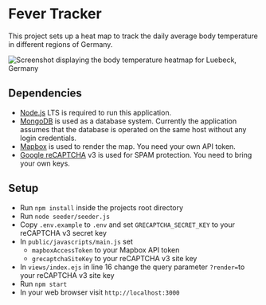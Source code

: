 # Fever Tracker
This project sets up a heat map to track the daily average body temperature in different regions of Germany.

![Screenshot displaying the body temperature heatmap for Luebeck, Germany](https://github.com/nknickrehm/fever-tracker/tree/master/public/images/screenshot.png)
## Dependencies
- [Node.js](https://nodejs.org/en/) LTS is required to run this application.
- [MongoDB](https://www.mongodb.com/de) is used as a database system. Currently the application assumes that the database is operated on the same host without any login credentials. 
- [Mapbox](https://www.mapbox.com) is used to render the map. You need your own API token.
- [Google reCAPTCHA](https://developers.google.com/recaptcha) v3 is used for SPAM protection. You need to bring your own keys. 

## Setup
- Run `npm install` inside the projects root directory
- Run `node seeder/seeder.js`
- Copy `.env.example` to `.env` and set `GRECAPTCHA_SECRET_KEY` to your reCAPTCHA v3 secret key
- In `public/javascripts/main.js` set
  - `mapboxAccessToken` to your Mapbox API token
  - `grecaptchaSiteKey` to your reCAPTCHA v3 site key
- In `views/index.ejs` in line 16 change the query parameter `?render=`to your reCAPTCHA v3 site key
- Run `npm start`
- In your web browser visit `http://localhost:3000`
